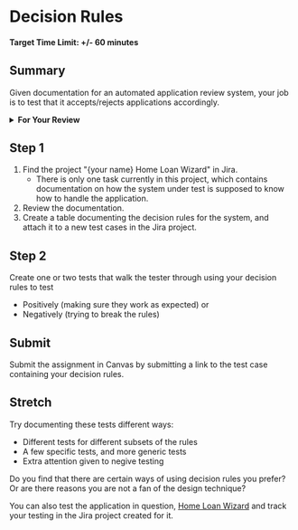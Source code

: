 # Decision Rules

#### Target Time Limit: +/- 60 minutes

## Summary

Given documentation for an automated application review system, your job is to
test that it accepts/rejects applications accordingly.

<details> <summary> <strong> For Your Review </strong> </summary>

If you're feeling uncertain on where to start in this project, look over the
following:

- Skills Practice:
  - [Hold effective discussions in the best place](./sp1.06.1.html)
  - [Maintain your tests](./sp1.06.2.html)
  - [Search for answers](./sp1.06.3.html)
  - [Documenting Decision Rules](./sp1.06.4.html)

</details>

## Step 1

1. Find the project "{your name} Home Loan Wizard" in Jira.
   - There is only one task currently in this project, which contains
     documentation on how the system under test is supposed to know how to
     handle the application.
1. Review the documentation.
1. Create a table documenting the decision rules for the system, and attach it
   to a new test cases in the Jira project.

## Step 2

Create one or two tests that walk the tester through using your decision rules
to test

- Positively (making sure they work as expected) or
- Negatively (trying to break the rules)

## Submit

Submit the assignment in Canvas by submitting a link to the test case containing
your decision rules.

## Stretch

Try documenting these tests different ways:

- Different tests for different subsets of the rules
- A few specific tests, and more generic tests
- Extra attention given to negive testing

Do you find that there are certain ways of using decision rules you prefer? Or
are there reasons you are not a fan of the design technique?

You can also test the application in question,
[Home Loan Wizard](https://devmountain.github.io/qa_appHandling) and track your
testing in the Jira project created for it.
